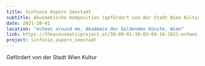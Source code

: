```yaml
---
title: Sinfonie Aspern Seestadt 
subtitle: Akusmatische Komposition (gefördert von der Stadt Wien Kultur)
date: 2021-10-01
location: "echoes around me, Akademie der bildenden Künste, Wien"
link: https://theacousmaticproject.at/30-09-01-10-03-04-10-2021-echoes-around-me-festival/
project: sinfonie_aspern_seestadt 
---
```

Gefördert von der Stadt Wien Kultur